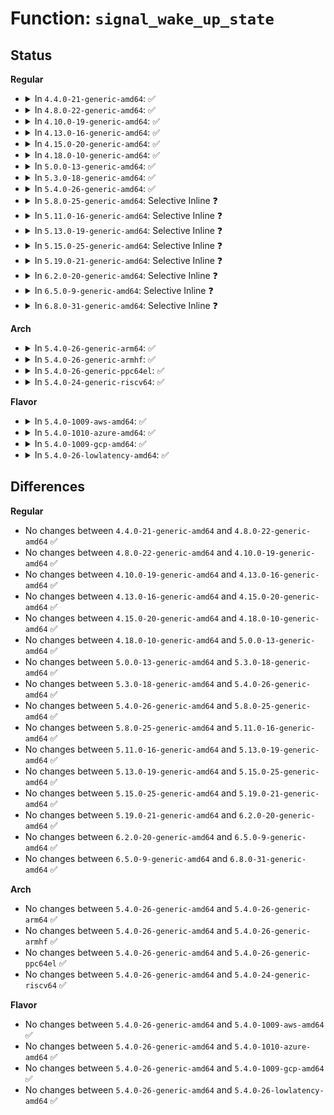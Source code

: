 # Function: <code>signal_wake_up_state</code>

## Status
<b>Regular</b>
<ul>
<li>
<details>
<summary>In <code>4.4.0-21-generic-amd64</code>: ✅</summary>

```c
void signal_wake_up_state(struct task_struct * t, unsigned int state)
```

```json
{
  "name": "signal_wake_up_state",
  "collision_type": "Unique Global",
  "inline_type": "No",
  "funcs": [
    {
      "addr": 18446744071579426160,
      "name": "signal_wake_up_state",
      "external": true,
      "loc": "kernel/signal.c:639",
      "file": "kernel/signal.c",
      "inline": "seen, unknown",
      "caller_inline": [],
      "caller_func": [
        "kernel/ptrace.c:ptrace_attach",
        "kernel/ptrace.c:__ptrace_unlink",
        "kernel/ptrace.c:ptrace_request",
        "kernel/ptrace.c:ptrace_request",
        "kernel/signal.c:recalc_sigpending_and_wake",
        "kernel/signal.c:complete_signal",
        "kernel/signal.c:complete_signal",
        "kernel/signal.c:retarget_shared_pending",
        "kernel/signal.c:do_signal_stop",
        "kernel/signal.c:zap_other_threads",
        "kernel/freezer.c:freeze_task",
        "fs/coredump.c:zap_process"
      ]
    }
  ],
  "symbols": [
    {
      "addr": 18446744071579426160,
      "name": "signal_wake_up_state",
      "section": ".text",
      "bind": "STB_GLOBAL",
      "size": 45
    }
  ]
}
```
</details>
</li>
<li>
<details>
<summary>In <code>4.8.0-22-generic-amd64</code>: ✅</summary>

```c
void signal_wake_up_state(struct task_struct * t, unsigned int state)
```

```json
{
  "name": "signal_wake_up_state",
  "collision_type": "Unique Global",
  "inline_type": "No",
  "funcs": [
    {
      "addr": 18446744071579438576,
      "name": "signal_wake_up_state",
      "external": true,
      "loc": "kernel/signal.c:639",
      "file": "kernel/signal.c",
      "inline": "seen, unknown",
      "caller_inline": [],
      "caller_func": [
        "kernel/ptrace.c:ptrace_request",
        "kernel/ptrace.c:ptrace_request",
        "kernel/ptrace.c:ptrace_attach",
        "kernel/ptrace.c:__ptrace_unlink",
        "kernel/signal.c:retarget_shared_pending",
        "kernel/signal.c:do_signal_stop",
        "kernel/signal.c:zap_other_threads",
        "kernel/signal.c:complete_signal",
        "kernel/signal.c:complete_signal",
        "kernel/signal.c:recalc_sigpending_and_wake",
        "kernel/freezer.c:freeze_task",
        "fs/coredump.c:zap_process"
      ]
    }
  ],
  "symbols": [
    {
      "addr": 18446744071579438576,
      "name": "signal_wake_up_state",
      "section": ".text",
      "bind": "STB_GLOBAL",
      "size": 45
    }
  ]
}
```
</details>
</li>
<li>
<details>
<summary>In <code>4.10.0-19-generic-amd64</code>: ✅</summary>

```c
void signal_wake_up_state(struct task_struct * t, unsigned int state)
```

```json
{
  "name": "signal_wake_up_state",
  "collision_type": "Unique Global",
  "inline_type": "No",
  "funcs": [
    {
      "addr": 18446744071579458928,
      "name": "signal_wake_up_state",
      "external": true,
      "loc": "kernel/signal.c:645",
      "file": "kernel/signal.c",
      "inline": "seen, unknown",
      "caller_inline": [],
      "caller_func": [
        "kernel/ptrace.c:ptrace_request",
        "kernel/ptrace.c:ptrace_request",
        "kernel/ptrace.c:ptrace_attach",
        "kernel/ptrace.c:__ptrace_unlink",
        "kernel/signal.c:retarget_shared_pending",
        "kernel/signal.c:do_signal_stop",
        "kernel/signal.c:zap_other_threads",
        "kernel/signal.c:complete_signal",
        "kernel/signal.c:complete_signal",
        "kernel/signal.c:recalc_sigpending_and_wake",
        "kernel/freezer.c:freeze_task",
        "fs/coredump.c:zap_process"
      ]
    }
  ],
  "symbols": [
    {
      "addr": 18446744071579458928,
      "name": "signal_wake_up_state",
      "section": ".text",
      "bind": "STB_GLOBAL",
      "size": 40
    }
  ]
}
```
</details>
</li>
<li>
<details>
<summary>In <code>4.13.0-16-generic-amd64</code>: ✅</summary>

```c
void signal_wake_up_state(struct task_struct * t, unsigned int state)
```

```json
{
  "name": "signal_wake_up_state",
  "collision_type": "Unique Global",
  "inline_type": "No",
  "funcs": [
    {
      "addr": 18446744071579446560,
      "name": "signal_wake_up_state",
      "external": true,
      "loc": "kernel/signal.c:659",
      "file": "kernel/signal.c",
      "inline": "seen, unknown",
      "caller_inline": [],
      "caller_func": [
        "kernel/ptrace.c:ptrace_request",
        "kernel/ptrace.c:ptrace_request",
        "kernel/ptrace.c:ptrace_attach",
        "kernel/ptrace.c:__ptrace_unlink",
        "kernel/signal.c:retarget_shared_pending",
        "kernel/signal.c:do_signal_stop",
        "kernel/signal.c:zap_other_threads",
        "kernel/signal.c:complete_signal",
        "kernel/signal.c:complete_signal",
        "kernel/signal.c:recalc_sigpending_and_wake",
        "kernel/freezer.c:freeze_task",
        "fs/coredump.c:zap_process"
      ]
    }
  ],
  "symbols": [
    {
      "addr": 18446744071579446560,
      "name": "signal_wake_up_state",
      "section": ".text",
      "bind": "STB_GLOBAL",
      "size": 40
    }
  ]
}
```
</details>
</li>
<li>
<details>
<summary>In <code>4.15.0-20-generic-amd64</code>: ✅</summary>

```c
void signal_wake_up_state(struct task_struct * t, unsigned int state)
```

```json
{
  "name": "signal_wake_up_state",
  "collision_type": "Unique Global",
  "inline_type": "No",
  "funcs": [
    {
      "addr": 18446744071579474944,
      "name": "signal_wake_up_state",
      "external": true,
      "loc": "kernel/signal.c:661",
      "file": "kernel/signal.c",
      "inline": "seen, unknown",
      "caller_inline": [],
      "caller_func": [
        "kernel/ptrace.c:ptrace_request",
        "kernel/ptrace.c:ptrace_request",
        "kernel/ptrace.c:ptrace_attach",
        "kernel/ptrace.c:__ptrace_unlink",
        "kernel/signal.c:retarget_shared_pending",
        "kernel/signal.c:do_signal_stop",
        "kernel/signal.c:zap_other_threads",
        "kernel/signal.c:complete_signal",
        "kernel/signal.c:complete_signal",
        "kernel/signal.c:recalc_sigpending_and_wake",
        "kernel/freezer.c:freeze_task",
        "fs/coredump.c:zap_process"
      ]
    }
  ],
  "symbols": [
    {
      "addr": 18446744071579474944,
      "name": "signal_wake_up_state",
      "section": ".text",
      "bind": "STB_GLOBAL",
      "size": 40
    }
  ]
}
```
</details>
</li>
<li>
<details>
<summary>In <code>4.18.0-10-generic-amd64</code>: ✅</summary>

```c
void signal_wake_up_state(struct task_struct * t, unsigned int state)
```

```json
{
  "name": "signal_wake_up_state",
  "collision_type": "Unique Global",
  "inline_type": "No",
  "funcs": [
    {
      "addr": 18446744071579491280,
      "name": "signal_wake_up_state",
      "external": true,
      "loc": "kernel/signal.c:667",
      "file": "kernel/signal.c",
      "inline": "seen, unknown",
      "caller_inline": [],
      "caller_func": [
        "kernel/ptrace.c:ptrace_request",
        "kernel/ptrace.c:ptrace_request",
        "kernel/ptrace.c:ptrace_attach",
        "kernel/ptrace.c:__ptrace_unlink",
        "kernel/ptrace.c:__ptrace_unlink",
        "kernel/signal.c:retarget_shared_pending",
        "kernel/signal.c:do_signal_stop",
        "kernel/signal.c:zap_other_threads",
        "kernel/signal.c:complete_signal",
        "kernel/signal.c:complete_signal",
        "kernel/signal.c:recalc_sigpending_and_wake",
        "kernel/livepatch/transition.c:klp_send_signals",
        "kernel/freezer.c:freeze_task",
        "fs/coredump.c:zap_process"
      ]
    }
  ],
  "symbols": [
    {
      "addr": 18446744071579491280,
      "name": "signal_wake_up_state",
      "section": ".text",
      "bind": "STB_GLOBAL",
      "size": 43
    }
  ]
}
```
</details>
</li>
<li>
<details>
<summary>In <code>5.0.0-13-generic-amd64</code>: ✅</summary>

```c
void signal_wake_up_state(struct task_struct * t, unsigned int state)
```

```json
{
  "name": "signal_wake_up_state",
  "collision_type": "Unique Global",
  "inline_type": "No",
  "funcs": [
    {
      "addr": 18446744071579524832,
      "name": "signal_wake_up_state",
      "external": true,
      "loc": "kernel/signal.c:744",
      "file": "kernel/signal.c",
      "inline": "seen, unknown",
      "caller_inline": [],
      "caller_func": [
        "kernel/ptrace.c:ptrace_request",
        "kernel/ptrace.c:ptrace_request",
        "kernel/ptrace.c:ptrace_attach",
        "kernel/ptrace.c:__ptrace_unlink",
        "kernel/ptrace.c:__ptrace_unlink",
        "kernel/signal.c:retarget_shared_pending",
        "kernel/signal.c:do_signal_stop",
        "kernel/signal.c:zap_other_threads",
        "kernel/signal.c:complete_signal",
        "kernel/signal.c:complete_signal",
        "kernel/signal.c:recalc_sigpending_and_wake",
        "kernel/livepatch/transition.c:klp_send_signals",
        "kernel/freezer.c:freeze_task",
        "fs/coredump.c:zap_process"
      ]
    }
  ],
  "symbols": [
    {
      "addr": 18446744071579524832,
      "name": "signal_wake_up_state",
      "section": ".text",
      "bind": "STB_GLOBAL",
      "size": 43
    }
  ]
}
```
</details>
</li>
<li>
<details>
<summary>In <code>5.3.0-18-generic-amd64</code>: ✅</summary>

```c
void signal_wake_up_state(struct task_struct * t, unsigned int state)
```

```json
{
  "name": "signal_wake_up_state",
  "collision_type": "Unique Global",
  "inline_type": "No",
  "funcs": [
    {
      "addr": 18446744071579544496,
      "name": "signal_wake_up_state",
      "external": true,
      "loc": "kernel/signal.c:754",
      "file": "kernel/signal.c",
      "inline": "seen, unknown",
      "caller_inline": [],
      "caller_func": [
        "kernel/ptrace.c:ptrace_request",
        "kernel/ptrace.c:ptrace_request",
        "kernel/ptrace.c:ptrace_attach",
        "kernel/ptrace.c:__ptrace_unlink",
        "kernel/ptrace.c:__ptrace_unlink",
        "kernel/signal.c:retarget_shared_pending",
        "kernel/signal.c:do_signal_stop",
        "kernel/signal.c:zap_other_threads",
        "kernel/signal.c:complete_signal",
        "kernel/signal.c:complete_signal",
        "kernel/signal.c:recalc_sigpending_and_wake",
        "kernel/livepatch/transition.c:klp_try_complete_transition",
        "kernel/freezer.c:freeze_task",
        "kernel/cgroup/freezer.c:cgroup_freeze_task",
        "fs/coredump.c:zap_process"
      ]
    }
  ],
  "symbols": [
    {
      "addr": 18446744071579544496,
      "name": "signal_wake_up_state",
      "section": ".text",
      "bind": "STB_GLOBAL",
      "size": 46
    }
  ]
}
```
</details>
</li>
<li>
<details>
<summary>In <code>5.4.0-26-generic-amd64</code>: ✅</summary>

```c
void signal_wake_up_state(struct task_struct * t, unsigned int state)
```

```json
{
  "name": "signal_wake_up_state",
  "collision_type": "Unique Global",
  "inline_type": "No",
  "funcs": [
    {
      "addr": 18446744071579570608,
      "name": "signal_wake_up_state",
      "external": true,
      "loc": "kernel/signal.c:759",
      "file": "kernel/signal.c",
      "inline": "seen, unknown",
      "caller_inline": [],
      "caller_func": [
        "kernel/ptrace.c:ptrace_request",
        "kernel/ptrace.c:ptrace_request",
        "kernel/ptrace.c:ptrace_attach",
        "kernel/ptrace.c:__ptrace_unlink",
        "kernel/ptrace.c:__ptrace_unlink",
        "kernel/signal.c:retarget_shared_pending",
        "kernel/signal.c:do_signal_stop",
        "kernel/signal.c:zap_other_threads",
        "kernel/signal.c:complete_signal",
        "kernel/signal.c:complete_signal",
        "kernel/signal.c:recalc_sigpending_and_wake",
        "kernel/livepatch/transition.c:klp_try_complete_transition",
        "kernel/freezer.c:freeze_task",
        "kernel/cgroup/freezer.c:cgroup_freeze_task",
        "fs/coredump.c:zap_process"
      ]
    }
  ],
  "symbols": [
    {
      "addr": 18446744071579570608,
      "name": "signal_wake_up_state",
      "section": ".text",
      "bind": "STB_GLOBAL",
      "size": 46
    }
  ]
}
```
</details>
</li>
<li>
<details>
<summary>In <code>5.8.0-25-generic-amd64</code>: Selective Inline ❓</summary>

```c
void signal_wake_up_state(struct task_struct * t, unsigned int state)
```

```json
{
  "name": "signal_wake_up_state",
  "collision_type": "Unique Global",
  "inline_type": "Selective",
  "funcs": [
    {
      "addr": 18446744071579616512,
      "name": "signal_wake_up_state",
      "external": true,
      "loc": "kernel/signal.c:759",
      "file": "kernel/signal.c",
      "inline": "not declared, inlined",
      "caller_inline": [
        "kernel/signal.c:do_signal_stop",
        "kernel/signal.c:zap_other_threads",
        "kernel/signal.c:force_sig_info_to_task",
        "kernel/signal.c:complete_signal",
        "kernel/signal.c:complete_signal",
        "kernel/signal.c:ptrace_trap_notify"
      ],
      "caller_func": [
        "kernel/ptrace.c:ptrace_request",
        "kernel/ptrace.c:ptrace_request",
        "kernel/ptrace.c:ptrace_attach",
        "kernel/ptrace.c:__ptrace_unlink",
        "kernel/ptrace.c:__ptrace_unlink",
        "kernel/livepatch/transition.c:klp_send_signals",
        "kernel/freezer.c:freeze_task",
        "kernel/cgroup/freezer.c:cgroup_freeze_task",
        "fs/coredump.c:zap_process"
      ]
    }
  ],
  "symbols": [
    {
      "addr": 18446744071579609168,
      "name": "signal_wake_up_state",
      "section": ".text",
      "bind": "STB_GLOBAL",
      "size": 50
    }
  ]
}
```
</details>
</li>
<li>
<details>
<summary>In <code>5.11.0-16-generic-amd64</code>: Selective Inline ❓</summary>

```c
void signal_wake_up_state(struct task_struct * t, unsigned int state)
```

```json
{
  "name": "signal_wake_up_state",
  "collision_type": "Unique Global",
  "inline_type": "Selective",
  "funcs": [
    {
      "addr": 18446744071579596784,
      "name": "signal_wake_up_state",
      "external": true,
      "loc": "kernel/signal.c:760",
      "file": "kernel/signal.c",
      "inline": "not declared, inlined",
      "caller_inline": [
        "kernel/signal.c:do_signal_stop",
        "kernel/signal.c:zap_other_threads",
        "kernel/signal.c:force_sig_info_to_task",
        "kernel/signal.c:complete_signal",
        "kernel/signal.c:complete_signal",
        "kernel/signal.c:ptrace_trap_notify"
      ],
      "caller_func": [
        "kernel/ptrace.c:ptrace_request",
        "kernel/ptrace.c:ptrace_request",
        "kernel/ptrace.c:ptrace_attach",
        "kernel/ptrace.c:__ptrace_unlink",
        "kernel/ptrace.c:__ptrace_unlink",
        "kernel/livepatch/transition.c:klp_send_signals",
        "kernel/freezer.c:freeze_task",
        "kernel/cgroup/freezer.c:cgroup_freeze_task",
        "fs/coredump.c:zap_process"
      ]
    }
  ],
  "symbols": [
    {
      "addr": 18446744071579589392,
      "name": "signal_wake_up_state",
      "section": ".text",
      "bind": "STB_GLOBAL",
      "size": 50
    }
  ]
}
```
</details>
</li>
<li>
<details>
<summary>In <code>5.13.0-19-generic-amd64</code>: Selective Inline ❓</summary>

```c
void signal_wake_up_state(struct task_struct * t, unsigned int state)
```

```json
{
  "name": "signal_wake_up_state",
  "collision_type": "Unique Global",
  "inline_type": "Selective",
  "funcs": [
    {
      "addr": 18446744071579602272,
      "name": "signal_wake_up_state",
      "external": true,
      "loc": "kernel/signal.c:759",
      "file": "kernel/signal.c",
      "inline": "not declared, inlined",
      "caller_inline": [
        "kernel/signal.c:do_signal_stop",
        "kernel/signal.c:zap_other_threads",
        "kernel/signal.c:force_sig_info_to_task",
        "kernel/signal.c:complete_signal",
        "kernel/signal.c:complete_signal",
        "kernel/signal.c:ptrace_trap_notify"
      ],
      "caller_func": [
        "kernel/ptrace.c:ptrace_request",
        "kernel/ptrace.c:ptrace_request",
        "kernel/ptrace.c:ptrace_attach",
        "kernel/ptrace.c:__ptrace_unlink",
        "kernel/ptrace.c:__ptrace_unlink",
        "kernel/freezer.c:freeze_task",
        "kernel/cgroup/freezer.c:cgroup_freeze_task",
        "fs/coredump.c:zap_process"
      ]
    }
  ],
  "symbols": [
    {
      "addr": 18446744071579596560,
      "name": "signal_wake_up_state",
      "section": ".text",
      "bind": "STB_GLOBAL",
      "size": 50
    }
  ]
}
```
</details>
</li>
<li>
<details>
<summary>In <code>5.15.0-25-generic-amd64</code>: Selective Inline ❓</summary>

```c
void signal_wake_up_state(struct task_struct * t, unsigned int state)
```

```json
{
  "name": "signal_wake_up_state",
  "collision_type": "Unique Global",
  "inline_type": "Selective",
  "funcs": [
    {
      "addr": 18446744071579677424,
      "name": "signal_wake_up_state",
      "external": true,
      "loc": "kernel/signal.c:760",
      "file": "kernel/signal.c",
      "inline": "not declared, inlined",
      "caller_inline": [
        "kernel/signal.c:do_signal_stop",
        "kernel/signal.c:zap_other_threads",
        "kernel/signal.c:force_sig_info_to_task",
        "kernel/signal.c:complete_signal",
        "kernel/signal.c:complete_signal",
        "kernel/signal.c:ptrace_trap_notify"
      ],
      "caller_func": [
        "kernel/ptrace.c:ptrace_request",
        "kernel/ptrace.c:ptrace_request",
        "kernel/ptrace.c:ptrace_attach",
        "kernel/ptrace.c:__ptrace_unlink",
        "kernel/ptrace.c:__ptrace_unlink",
        "kernel/freezer.c:freeze_task",
        "kernel/cgroup/freezer.c:cgroup_freeze_task",
        "fs/coredump.c:zap_process"
      ]
    }
  ],
  "symbols": [
    {
      "addr": 18446744071579671392,
      "name": "signal_wake_up_state",
      "section": ".text",
      "bind": "STB_GLOBAL",
      "size": 50
    }
  ]
}
```
</details>
</li>
<li>
<details>
<summary>In <code>5.19.0-21-generic-amd64</code>: Selective Inline ❓</summary>

```c
void signal_wake_up_state(struct task_struct * t, unsigned int state)
```

```json
{
  "name": "signal_wake_up_state",
  "collision_type": "Unique Global",
  "inline_type": "Selective",
  "funcs": [
    {
      "addr": 18446744071579781439,
      "name": "signal_wake_up_state",
      "external": true,
      "loc": "kernel/signal.c:763",
      "file": "kernel/signal.c",
      "inline": "not declared, inlined",
      "caller_inline": [
        "kernel/signal.c:do_signal_stop",
        "kernel/signal.c:zap_other_threads",
        "kernel/signal.c:force_sig_info_to_task",
        "kernel/signal.c:complete_signal",
        "kernel/signal.c:complete_signal",
        "kernel/signal.c:ptrace_trap_notify"
      ],
      "caller_func": [
        "kernel/ptrace.c:ptrace_request",
        "kernel/ptrace.c:ptrace_request",
        "kernel/ptrace.c:ptrace_attach",
        "kernel/ptrace.c:__ptrace_unlink",
        "kernel/freezer.c:freeze_task",
        "kernel/cgroup/freezer.c:cgroup_freeze_task",
        "fs/coredump.c:coredump_wait"
      ]
    }
  ],
  "symbols": [
    {
      "addr": 18446744071579768272,
      "name": "signal_wake_up_state",
      "section": ".text",
      "bind": "STB_GLOBAL",
      "size": 69
    }
  ]
}
```
</details>
</li>
<li>
<details>
<summary>In <code>6.2.0-20-generic-amd64</code>: Selective Inline ❓</summary>

```c
void signal_wake_up_state(struct task_struct * t, unsigned int state)
```

```json
{
  "name": "signal_wake_up_state",
  "collision_type": "Unique Global",
  "inline_type": "Selective",
  "funcs": [
    {
      "addr": 18446744071579914175,
      "name": "signal_wake_up_state",
      "external": true,
      "loc": "kernel/signal.c:763",
      "file": "kernel/signal.c",
      "inline": "not declared, inlined",
      "caller_inline": [
        "kernel/signal.c:do_signal_stop",
        "kernel/signal.c:zap_other_threads",
        "kernel/signal.c:force_sig_info_to_task",
        "kernel/signal.c:complete_signal",
        "kernel/signal.c:complete_signal",
        "kernel/signal.c:ptrace_trap_notify"
      ],
      "caller_func": [
        "kernel/ptrace.c:ptrace_request",
        "kernel/ptrace.c:ptrace_request",
        "kernel/ptrace.c:ptrace_attach",
        "kernel/ptrace.c:__ptrace_unlink",
        "kernel/freezer.c:freeze_task",
        "kernel/cgroup/freezer.c:cgroup_freeze_task",
        "fs/coredump.c:coredump_wait"
      ]
    }
  ],
  "symbols": [
    {
      "addr": 18446744071579900064,
      "name": "signal_wake_up_state",
      "section": ".text",
      "bind": "STB_GLOBAL",
      "size": 69
    }
  ]
}
```
</details>
</li>
<li>
<details>
<summary>In <code>6.5.0-9-generic-amd64</code>: Selective Inline ❓</summary>

```c
void signal_wake_up_state(struct task_struct * t, unsigned int state)
```

```json
{
  "name": "signal_wake_up_state",
  "collision_type": "Unique Global",
  "inline_type": "Selective",
  "funcs": [
    {
      "addr": 18446744071579963967,
      "name": "signal_wake_up_state",
      "external": true,
      "loc": "kernel/signal.c:768",
      "file": "kernel/signal.c",
      "inline": "not declared, inlined",
      "caller_inline": [
        "kernel/signal.c:do_signal_stop",
        "kernel/signal.c:zap_other_threads",
        "kernel/signal.c:force_sig_info_to_task",
        "kernel/signal.c:complete_signal",
        "kernel/signal.c:complete_signal",
        "kernel/signal.c:ptrace_trap_notify"
      ],
      "caller_func": [
        "kernel/ptrace.c:ptrace_request",
        "kernel/ptrace.c:ptrace_request",
        "kernel/ptrace.c:ptrace_attach",
        "kernel/ptrace.c:__ptrace_unlink",
        "kernel/freezer.c:freeze_task",
        "kernel/cgroup/freezer.c:cgroup_freeze_task",
        "fs/coredump.c:coredump_wait"
      ]
    }
  ],
  "symbols": [
    {
      "addr": 18446744071579949728,
      "name": "signal_wake_up_state",
      "section": ".text",
      "bind": "STB_GLOBAL",
      "size": 69
    }
  ]
}
```
</details>
</li>
<li>
<details>
<summary>In <code>6.8.0-31-generic-amd64</code>: Selective Inline ❓</summary>

```c
void signal_wake_up_state(struct task_struct * t, unsigned int state)
```

```json
{
  "name": "signal_wake_up_state",
  "collision_type": "Unique Global",
  "inline_type": "Selective",
  "funcs": [
    {
      "addr": 18446744071580003262,
      "name": "signal_wake_up_state",
      "external": true,
      "loc": "kernel/signal.c:759",
      "file": "kernel/signal.c",
      "inline": "not declared, inlined",
      "caller_inline": [
        "kernel/signal.c:do_signal_stop",
        "kernel/signal.c:zap_other_threads",
        "kernel/signal.c:force_sig_info_to_task",
        "kernel/signal.c:complete_signal",
        "kernel/signal.c:complete_signal",
        "kernel/signal.c:ptrace_trap_notify"
      ],
      "caller_func": [
        "kernel/ptrace.c:ptrace_request",
        "kernel/ptrace.c:ptrace_request",
        "kernel/ptrace.c:ptrace_attach",
        "kernel/ptrace.c:__ptrace_unlink",
        "kernel/freezer.c:freeze_task",
        "kernel/cgroup/freezer.c:cgroup_freeze_task",
        "fs/coredump.c:coredump_wait"
      ]
    }
  ],
  "symbols": [
    {
      "addr": 18446744071579988960,
      "name": "signal_wake_up_state",
      "section": ".text",
      "bind": "STB_GLOBAL",
      "size": 69
    }
  ]
}
```
</details>
</li>
</ul>
<b>Arch</b>
<ul>
<li>
<details>
<summary>In <code>5.4.0-26-generic-arm64</code>: ✅</summary>

```c
void signal_wake_up_state(struct task_struct * t, unsigned int state)
```

```json
{
  "name": "signal_wake_up_state",
  "collision_type": "Unique Global",
  "inline_type": "No",
  "funcs": [
    {
      "addr": 18446603336490732968,
      "name": "signal_wake_up_state",
      "external": true,
      "loc": "kernel/signal.c:759",
      "file": "kernel/signal.c",
      "inline": "seen, unknown",
      "caller_inline": [],
      "caller_func": [
        "kernel/ptrace.c:ptrace_request",
        "kernel/ptrace.c:ptrace_request",
        "kernel/ptrace.c:ptrace_attach",
        "kernel/ptrace.c:__ptrace_unlink",
        "kernel/signal.c:retarget_shared_pending",
        "kernel/signal.c:do_signal_stop",
        "kernel/signal.c:zap_other_threads",
        "kernel/signal.c:complete_signal",
        "kernel/signal.c:complete_signal",
        "kernel/signal.c:recalc_sigpending_and_wake",
        "kernel/freezer.c:freeze_task",
        "kernel/cgroup/freezer.c:cgroup_freeze_task",
        "fs/coredump.c:zap_process"
      ]
    }
  ],
  "symbols": [
    {
      "addr": 18446603336490732968,
      "name": "signal_wake_up_state",
      "section": ".text",
      "bind": "STB_GLOBAL",
      "size": 112
    }
  ]
}
```
</details>
</li>
<li>
<details>
<summary>In <code>5.4.0-26-generic-armhf</code>: ✅</summary>

```c
void signal_wake_up_state(struct task_struct * t, unsigned int state)
```

```json
{
  "name": "signal_wake_up_state",
  "collision_type": "Unique Global",
  "inline_type": "No",
  "funcs": [
    {
      "addr": 3224784932,
      "name": "signal_wake_up_state",
      "external": true,
      "loc": "kernel/signal.c:759",
      "file": "kernel/signal.c",
      "inline": "seen, unknown",
      "caller_inline": [],
      "caller_func": [
        "kernel/ptrace.c:__se_sys_ptrace",
        "kernel/ptrace.c:ptrace_request",
        "kernel/ptrace.c:ptrace_request",
        "kernel/ptrace.c:__ptrace_unlink",
        "kernel/signal.c:retarget_shared_pending",
        "kernel/signal.c:do_signal_stop",
        "kernel/signal.c:zap_other_threads",
        "kernel/signal.c:complete_signal",
        "kernel/signal.c:complete_signal",
        "kernel/signal.c:recalc_sigpending_and_wake",
        "kernel/freezer.c:freeze_task",
        "kernel/cgroup/freezer.c:cgroup_freeze_task",
        "fs/coredump.c:zap_process"
      ]
    }
  ],
  "symbols": [
    {
      "addr": 3224784932,
      "name": "signal_wake_up_state",
      "section": ".text",
      "bind": "STB_GLOBAL",
      "size": 72
    }
  ]
}
```
</details>
</li>
<li>
<details>
<summary>In <code>5.4.0-26-generic-ppc64el</code>: ✅</summary>

```c
void signal_wake_up_state(struct task_struct * t, unsigned int state)
```

```json
{
  "name": "signal_wake_up_state",
  "collision_type": "Unique Global",
  "inline_type": "No",
  "funcs": [
    {
      "addr": 13835058055283555568,
      "name": "signal_wake_up_state",
      "external": true,
      "loc": "kernel/signal.c:759",
      "file": "kernel/signal.c",
      "inline": "seen, unknown",
      "caller_inline": [],
      "caller_func": [
        "kernel/ptrace.c:ptrace_request",
        "kernel/ptrace.c:ptrace_request",
        "kernel/ptrace.c:ptrace_attach",
        "kernel/ptrace.c:__ptrace_unlink",
        "kernel/signal.c:retarget_shared_pending",
        "kernel/signal.c:do_signal_stop",
        "kernel/signal.c:zap_other_threads",
        "kernel/signal.c:complete_signal",
        "kernel/signal.c:complete_signal",
        "kernel/signal.c:complete_signal",
        "kernel/signal.c:ptrace_trap_notify",
        "kernel/signal.c:recalc_sigpending_and_wake",
        "kernel/livepatch/transition.c:klp_try_complete_transition",
        "kernel/freezer.c:freeze_task",
        "kernel/cgroup/freezer.c:cgroup_freeze_task",
        "fs/coredump.c:zap_process"
      ]
    }
  ],
  "symbols": [
    {
      "addr": 13835058055283555568,
      "name": "signal_wake_up_state",
      "section": ".text",
      "bind": "STB_GLOBAL",
      "size": 144
    }
  ]
}
```
</details>
</li>
<li>
<details>
<summary>In <code>5.4.0-24-generic-riscv64</code>: ✅</summary>

```c
void signal_wake_up_state(struct task_struct * t, unsigned int state)
```

```json
{
  "name": "signal_wake_up_state",
  "collision_type": "Unique Global",
  "inline_type": "No",
  "funcs": [
    {
      "addr": 18446743936271442776,
      "name": "signal_wake_up_state",
      "external": true,
      "loc": "kernel/signal.c:759",
      "file": "kernel/signal.c",
      "inline": "seen, unknown",
      "caller_inline": [],
      "caller_func": [
        "kernel/ptrace.c:__se_sys_ptrace",
        "kernel/ptrace.c:ptrace_request",
        "kernel/ptrace.c:ptrace_request",
        "kernel/ptrace.c:__ptrace_unlink",
        "kernel/signal.c:retarget_shared_pending",
        "kernel/signal.c:do_signal_stop",
        "kernel/signal.c:zap_other_threads",
        "kernel/signal.c:complete_signal",
        "kernel/signal.c:complete_signal",
        "kernel/signal.c:recalc_sigpending_and_wake",
        "kernel/freezer.c:freeze_task",
        "kernel/cgroup/freezer.c:cgroup_freeze_task",
        "fs/coredump.c:zap_process"
      ]
    }
  ],
  "symbols": [
    {
      "addr": 18446743936271442776,
      "name": "signal_wake_up_state",
      "section": ".text",
      "bind": "STB_GLOBAL",
      "size": 82
    }
  ]
}
```
</details>
</li>
</ul>
<b>Flavor</b>
<ul>
<li>
<details>
<summary>In <code>5.4.0-1009-aws-amd64</code>: ✅</summary>

```c
void signal_wake_up_state(struct task_struct * t, unsigned int state)
```

```json
{
  "name": "signal_wake_up_state",
  "collision_type": "Unique Global",
  "inline_type": "No",
  "funcs": [
    {
      "addr": 18446744071579546912,
      "name": "signal_wake_up_state",
      "external": true,
      "loc": "kernel/signal.c:759",
      "file": "kernel/signal.c",
      "inline": "seen, unknown",
      "caller_inline": [],
      "caller_func": [
        "kernel/ptrace.c:ptrace_request",
        "kernel/ptrace.c:ptrace_request",
        "kernel/ptrace.c:ptrace_attach",
        "kernel/ptrace.c:__ptrace_unlink",
        "kernel/ptrace.c:__ptrace_unlink",
        "kernel/signal.c:retarget_shared_pending",
        "kernel/signal.c:do_signal_stop",
        "kernel/signal.c:zap_other_threads",
        "kernel/signal.c:complete_signal",
        "kernel/signal.c:complete_signal",
        "kernel/signal.c:recalc_sigpending_and_wake",
        "kernel/livepatch/transition.c:klp_try_complete_transition",
        "kernel/freezer.c:freeze_task",
        "kernel/cgroup/freezer.c:cgroup_freeze_task",
        "fs/coredump.c:zap_process"
      ]
    }
  ],
  "symbols": [
    {
      "addr": 18446744071579546912,
      "name": "signal_wake_up_state",
      "section": ".text",
      "bind": "STB_GLOBAL",
      "size": 46
    }
  ]
}
```
</details>
</li>
<li>
<details>
<summary>In <code>5.4.0-1010-azure-amd64</code>: ✅</summary>

```c
void signal_wake_up_state(struct task_struct * t, unsigned int state)
```

```json
{
  "name": "signal_wake_up_state",
  "collision_type": "Unique Global",
  "inline_type": "No",
  "funcs": [
    {
      "addr": 18446744071579475648,
      "name": "signal_wake_up_state",
      "external": true,
      "loc": "kernel/signal.c:759",
      "file": "kernel/signal.c",
      "inline": "seen, unknown",
      "caller_inline": [],
      "caller_func": [
        "kernel/ptrace.c:ptrace_request",
        "kernel/ptrace.c:ptrace_request",
        "kernel/ptrace.c:ptrace_attach",
        "kernel/ptrace.c:__ptrace_unlink",
        "kernel/ptrace.c:__ptrace_unlink",
        "kernel/signal.c:retarget_shared_pending",
        "kernel/signal.c:do_signal_stop",
        "kernel/signal.c:zap_other_threads",
        "kernel/signal.c:complete_signal",
        "kernel/signal.c:complete_signal",
        "kernel/signal.c:recalc_sigpending_and_wake",
        "kernel/livepatch/transition.c:klp_try_complete_transition",
        "kernel/freezer.c:freeze_task",
        "kernel/cgroup/freezer.c:cgroup_freeze_task",
        "fs/coredump.c:zap_process"
      ]
    }
  ],
  "symbols": [
    {
      "addr": 18446744071579475648,
      "name": "signal_wake_up_state",
      "section": ".text",
      "bind": "STB_GLOBAL",
      "size": 46
    }
  ]
}
```
</details>
</li>
<li>
<details>
<summary>In <code>5.4.0-1009-gcp-amd64</code>: ✅</summary>

```c
void signal_wake_up_state(struct task_struct * t, unsigned int state)
```

```json
{
  "name": "signal_wake_up_state",
  "collision_type": "Unique Global",
  "inline_type": "No",
  "funcs": [
    {
      "addr": 18446744071579544192,
      "name": "signal_wake_up_state",
      "external": true,
      "loc": "kernel/signal.c:759",
      "file": "kernel/signal.c",
      "inline": "seen, unknown",
      "caller_inline": [],
      "caller_func": [
        "kernel/ptrace.c:ptrace_request",
        "kernel/ptrace.c:ptrace_request",
        "kernel/ptrace.c:ptrace_attach",
        "kernel/ptrace.c:__ptrace_unlink",
        "kernel/ptrace.c:__ptrace_unlink",
        "kernel/signal.c:retarget_shared_pending",
        "kernel/signal.c:do_signal_stop",
        "kernel/signal.c:zap_other_threads",
        "kernel/signal.c:complete_signal",
        "kernel/signal.c:complete_signal",
        "kernel/signal.c:recalc_sigpending_and_wake",
        "kernel/livepatch/transition.c:klp_try_complete_transition",
        "kernel/freezer.c:freeze_task",
        "kernel/cgroup/freezer.c:cgroup_freeze_task",
        "fs/coredump.c:zap_process"
      ]
    }
  ],
  "symbols": [
    {
      "addr": 18446744071579544192,
      "name": "signal_wake_up_state",
      "section": ".text",
      "bind": "STB_GLOBAL",
      "size": 46
    }
  ]
}
```
</details>
</li>
<li>
<details>
<summary>In <code>5.4.0-26-lowlatency-amd64</code>: ✅</summary>

```c
void signal_wake_up_state(struct task_struct * t, unsigned int state)
```

```json
{
  "name": "signal_wake_up_state",
  "collision_type": "Unique Global",
  "inline_type": "No",
  "funcs": [
    {
      "addr": 18446744071579577184,
      "name": "signal_wake_up_state",
      "external": true,
      "loc": "kernel/signal.c:759",
      "file": "kernel/signal.c",
      "inline": "seen, unknown",
      "caller_inline": [],
      "caller_func": [
        "kernel/ptrace.c:ptrace_request",
        "kernel/ptrace.c:ptrace_request",
        "kernel/ptrace.c:ptrace_attach",
        "kernel/ptrace.c:__ptrace_unlink",
        "kernel/ptrace.c:__ptrace_unlink",
        "kernel/signal.c:retarget_shared_pending",
        "kernel/signal.c:do_signal_stop",
        "kernel/signal.c:zap_other_threads",
        "kernel/signal.c:complete_signal",
        "kernel/signal.c:complete_signal",
        "kernel/signal.c:recalc_sigpending_and_wake",
        "kernel/livepatch/transition.c:klp_try_complete_transition",
        "kernel/freezer.c:freeze_task",
        "kernel/cgroup/freezer.c:cgroup_freeze_task",
        "fs/coredump.c:zap_process"
      ]
    }
  ],
  "symbols": [
    {
      "addr": 18446744071579577184,
      "name": "signal_wake_up_state",
      "section": ".text",
      "bind": "STB_GLOBAL",
      "size": 46
    }
  ]
}
```
</details>
</li>
</ul>

## Differences
<b>Regular</b>
<ul>
<li>
No changes between <code>4.4.0-21-generic-amd64</code> and <code>4.8.0-22-generic-amd64</code> ✅
</li>
<li>
No changes between <code>4.8.0-22-generic-amd64</code> and <code>4.10.0-19-generic-amd64</code> ✅
</li>
<li>
No changes between <code>4.10.0-19-generic-amd64</code> and <code>4.13.0-16-generic-amd64</code> ✅
</li>
<li>
No changes between <code>4.13.0-16-generic-amd64</code> and <code>4.15.0-20-generic-amd64</code> ✅
</li>
<li>
No changes between <code>4.15.0-20-generic-amd64</code> and <code>4.18.0-10-generic-amd64</code> ✅
</li>
<li>
No changes between <code>4.18.0-10-generic-amd64</code> and <code>5.0.0-13-generic-amd64</code> ✅
</li>
<li>
No changes between <code>5.0.0-13-generic-amd64</code> and <code>5.3.0-18-generic-amd64</code> ✅
</li>
<li>
No changes between <code>5.3.0-18-generic-amd64</code> and <code>5.4.0-26-generic-amd64</code> ✅
</li>
<li>
No changes between <code>5.4.0-26-generic-amd64</code> and <code>5.8.0-25-generic-amd64</code> ✅
</li>
<li>
No changes between <code>5.8.0-25-generic-amd64</code> and <code>5.11.0-16-generic-amd64</code> ✅
</li>
<li>
No changes between <code>5.11.0-16-generic-amd64</code> and <code>5.13.0-19-generic-amd64</code> ✅
</li>
<li>
No changes between <code>5.13.0-19-generic-amd64</code> and <code>5.15.0-25-generic-amd64</code> ✅
</li>
<li>
No changes between <code>5.15.0-25-generic-amd64</code> and <code>5.19.0-21-generic-amd64</code> ✅
</li>
<li>
No changes between <code>5.19.0-21-generic-amd64</code> and <code>6.2.0-20-generic-amd64</code> ✅
</li>
<li>
No changes between <code>6.2.0-20-generic-amd64</code> and <code>6.5.0-9-generic-amd64</code> ✅
</li>
<li>
No changes between <code>6.5.0-9-generic-amd64</code> and <code>6.8.0-31-generic-amd64</code> ✅
</li>
</ul>
<b>Arch</b>
<ul>
<li>
No changes between <code>5.4.0-26-generic-amd64</code> and <code>5.4.0-26-generic-arm64</code> ✅
</li>
<li>
No changes between <code>5.4.0-26-generic-amd64</code> and <code>5.4.0-26-generic-armhf</code> ✅
</li>
<li>
No changes between <code>5.4.0-26-generic-amd64</code> and <code>5.4.0-26-generic-ppc64el</code> ✅
</li>
<li>
No changes between <code>5.4.0-26-generic-amd64</code> and <code>5.4.0-24-generic-riscv64</code> ✅
</li>
</ul>
<b>Flavor</b>
<ul>
<li>
No changes between <code>5.4.0-26-generic-amd64</code> and <code>5.4.0-1009-aws-amd64</code> ✅
</li>
<li>
No changes between <code>5.4.0-26-generic-amd64</code> and <code>5.4.0-1010-azure-amd64</code> ✅
</li>
<li>
No changes between <code>5.4.0-26-generic-amd64</code> and <code>5.4.0-1009-gcp-amd64</code> ✅
</li>
<li>
No changes between <code>5.4.0-26-generic-amd64</code> and <code>5.4.0-26-lowlatency-amd64</code> ✅
</li>
</ul>
